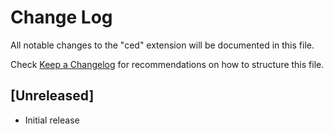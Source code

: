 # Change Log

All notable changes to the "ced" extension will be documented in this file.

Check [Keep a Changelog](http://keepachangelog.com/) for recommendations on how to structure this file.

## [Unreleased]

- Initial release